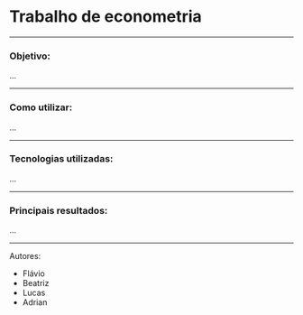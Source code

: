 # Trabalho de econometria

---

### Objetivo:
...

---

### Como utilizar:

...

---

### Tecnologias utilizadas:
...

---

### Principais resultados:

...

---

Autores:
  - Flávio
  - Beatriz
  - Lucas
  - Adrian
